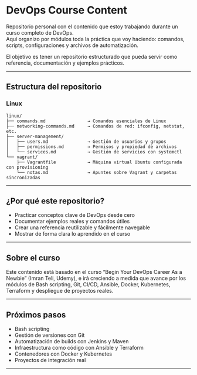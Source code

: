# DevOps Course Content

Repositorio personal con el contenido que estoy trabajando durante un curso completo de DevOps.  
Aquí organizo por módulos toda la práctica que voy haciendo: comandos, scripts, configuraciones y archivos de automatización.

El objetivo es tener un repositorio estructurado que pueda servir como referencia, documentación y ejemplos prácticos.

---

## Estructura del repositorio

### Linux

    linux/
    ├── commands.md                → Comandos esenciales de Linux
    ├── networking-commands.md     → Comandos de red: ifconfig, netstat, etc.
    ├── server-management/
    │   ├── users.md               → Gestión de usuarios y grupos
    │   ├── permissions.md         → Permisos y propiedad de archivos
    │   └── services.md            → Gestión de servicios con systemctl
    └── vagrant/
        ├── Vagrantfile            → Máquina virtual Ubuntu configurada con provisioning
        └── notas.md               → Apuntes sobre Vagrant y carpetas sincronizadas

---

## ¿Por qué este repositorio?

- Practicar conceptos clave de DevOps desde cero
- Documentar ejemplos reales y comandos útiles
- Crear una referencia reutilizable y fácilmente navegable
- Mostrar de forma clara lo aprendido en el curso

---

## Sobre el curso

Este contenido está basado en el curso “Begin Your DevOps Career As a Newbie” (Imran Teli, Udemy), e irá creciendo a medida que avance por los módulos de Bash scripting, Git, CI/CD, Ansible, Docker, Kubernetes, Terraform y despliegue de proyectos reales.

---

## Próximos pasos

- Bash scripting
- Gestión de versiones con Git
- Automatización de builds con Jenkins y Maven
- Infraestructura como código con Ansible y Terraform
- Contenedores con Docker y Kubernetes
- Proyectos de integración real

---
